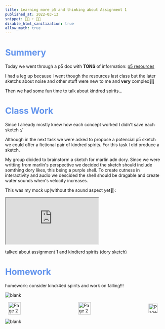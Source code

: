 ```yaml
---
title: Learning more p5 and thinking about Assignment 1
published_at: 2022-03-13
snippet: 💪🧠 + 🤔💭
disable_html_sanitization: true
allow_math: true
---
```


<h1 style="color:CornflowerBlue;">Summery</h1>

Today we went through a p5 doc with **TONS** of information:
[p5 resources](https://editor.p5js.org/POP161516/sketches/avsd5Y1ui)

I had a leg up because I went though the resources last class but the later sketchs about noise and other stuff were new to me and **very** complex😵‍💫

Then we had some fun time to talk about kindred spirits...

<h1 style="color:CornflowerBlue;">Class Work</h1>

Since I already mostly knew how each concept worked I didn't save each sketch :/ 

Although in the next task we were asked to propose a potencial p5 sketch we could offer a fictional pair of kindred spirits. For this task I did produce a sketch. 

My group dicided to brainstorm a sketch for marlin adn dory. Since we were writting from marlin's perspective we decided the sketch should include somthing dory likes, this being a purple shell. To create cutness in interactivity and audio we descided the shell should be dragable and create water sounds when's velocity increases.

This was my mock up(without the sound aspect yet🤫):


<iframe src="https://editor.p5js.org/POP161516/full/udfSFoAz6"></iframe>



talked about assignment 1 and kindterd spirits
(dory sketch)

<h1 style="color:CornflowerBlue;">Homework</h1>

homework:
consider kindr4ed spirits
and work on falling!!!



![blank](/Images/w1/blankpng.png)

<style>
.container {
    display: flex;
    justify-content: space-between;
    align-items: center;
    padding: 0 10px; /* Optional: Add some padding if needed */
}

.button {
    display: flex;
    align-items: center;
    /* Add additional styling for buttons if needed */
}

.button img {
    display: block;
}
</style>


<body>
    <div class="container">
        <a href="/03-introductions" class="button middle">
            <img id= "home_id" src="/Images/Buttons/Back.png" width="40" height="40" alt="Page 2">
        <a href="/" class="button middle">
            <img id= "home_id" src="/Images/Buttons/Home.png" width="40" height="40" alt="Page 2">
        </a>
        <a href="/05-leraning-more-p5" class="button right">
            <img id= "next_id" src="/Images/Buttons/Forward.png" width="30" height="30" alt="Page 3">
        </a>
    </div>
</body>

![blank](/Images/w1/blankpng.png)

